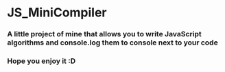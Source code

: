 # JS_MiniCompiler

### A little project of mine that allows you to write JavaScript algorithms and console.log them to console next to your code

### Hope you enjoy it :D
